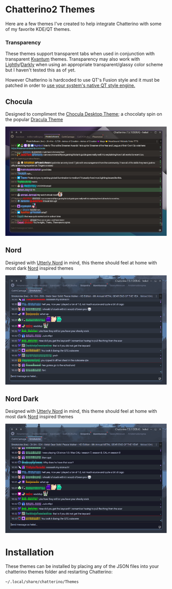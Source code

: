# Chatterino2 Themes
Here are a few themes I've created to help integrate Chatterino with some of my favorite KDE/QT themes.

### Transparency
These themes support transparent tabs when used in conjunction with transparent [Kvantum](https://github.com/tsujan/Kvantum) themes. Transparency may also work with [Lightly](https://github.com/boehs/Lightly)/[Darkly](https://github.com/Bali10050/Darkly) when using an appropriate transparent/glassy color scheme but I haven't tested this as of yet.

However Chatterino is hardcoded to use QT's Fusion style and it must be patched in order to [use your system's native QT style engine.](https://github.com/hekel/chatterino-stuffs)

## Chocula
Designed to compliment the [Chocula Desktop Theme](https://github.com/SueDonham/chocula-desktop-theme); a chocolaty spin on the popular [Dracula Theme](https://github.com/dracula/gtk)

![settings](previews/chocula.webp)

## Nord
Designed with [Utterly Nord](https://github.com/HimDek/Utterly-Nord-Plasma) in mind, this theme should feel at home with most dark [Nord](https://www.nordtheme.com/) inspired themes  

![settings](previews/nord.webp)  

## Nord Dark
Designed with [Utterly Nord](https://github.com/HimDek/Utterly-Nord-Plasma) in mind, this theme should feel at home with most dark [Nord](https://www.nordtheme.com/) inspired themes  

![settings](previews/nord-dark.webp)

# Installation
These themes can be installed by placing any of the JSON files into your chatterino themes folder and restarting Chatterino:
```
~/.local/share/chatterino/Themes
```
